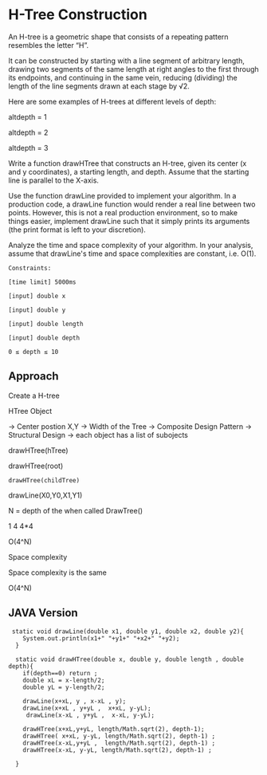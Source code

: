 # H-Tree Construction

An H-tree is a geometric shape that consists of a repeating pattern resembles the letter “H”.

It can be constructed by starting with a line segment of arbitrary length, drawing two segments of the same length at right angles to the first through its endpoints, and continuing in the same vein, reducing (dividing) the length of the line segments drawn at each stage by √2.

Here are some examples of H-trees at different levels of depth:

altdepth = 1

altdepth = 2

altdepth = 3

Write a function drawHTree that constructs an H-tree, given its center (x and y coordinates), a starting length, and depth. Assume that the starting line is parallel to the X-axis.

Use the function drawLine provided to implement your algorithm. In a production code, a drawLine function would render a real line between two points. However, this is not a real production environment, so to make things easier, implement drawLine such that it simply prints its arguments (the print format is left to your discretion).

Analyze the time and space complexity of your algorithm. In your analysis, assume that drawLine's time and space complexities are constant, i.e. O(1).

```
Constraints:

[time limit] 5000ms

[input] double x

[input] double y

[input] double length

[input] double depth

0 ≤ depth ≤ 10

```


## Approach

Create a H-tree


HTree Object

-> Center postion X,Y
-> Width of the Tree
-> Composite Design Pattern
    -> Structural Design 
    -> each object has a list of subojects


drawHTree(hTree)

drawHTree(root)

    drawHTree(childTree)

drawLine(X0,Y0,X1,Y1)



N = depth of the when called DrawTree()

1
4
4*4

O(4^N)

Space complexity

Space complexity is the same

O(4^N)



## JAVA Version

```
 static void drawLine(double x1, double y1, double x2, double y2){
    System.out.println(x1+" "+y1+" "+x2+" "+y2);
  }
  
  static void drawHTree(double x, double y, double length , double depth){
    if(depth==0) return ;
    double xL = x-length/2;
    double yL = y-length/2;
    
    drawLine(x+xL, y , x-xL , y);
    drawLine(x+xL , y+yL ,  x+xL, y-yL);
     drawLine(x-xL , y+yL ,  x-xL, y-yL);
    
    drawHTree(x+xL,y+yL, length/Math.sqrt(2), depth-1);
    drawHTree( x+xL, y-yL, length/Math.sqrt(2), depth-1) ;
    drawHTree(x-xL,y+yL ,  length/Math.sqrt(2), depth-1) ;
    drawHTree(x-xL, y-yL, length/Math.sqrt(2), depth-1) ;
      
  }

```







